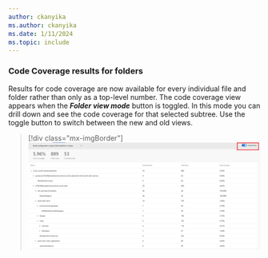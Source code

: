 ```yaml
---
author: ckanyika
ms.author: ckanyika
ms.date: 1/11/2024
ms.topic: include
---
```


### Code Coverage results for folders

Results for code coverage are now available for every individual file and folder rather than only as a top-level number. The code coverage view appears when the ***Folder view mode*** button is toggled. In this mode you can drill down and see the code coverage for that selected subtree. Use the toggle button to switch between the new and old views.

> [!div class="mx-imgBorder"]
> ![Screenshots of Multiple repository widget to GA.](../../media/232-testplans-01.png "Screenshots of Multiple repository widget to GA.")

